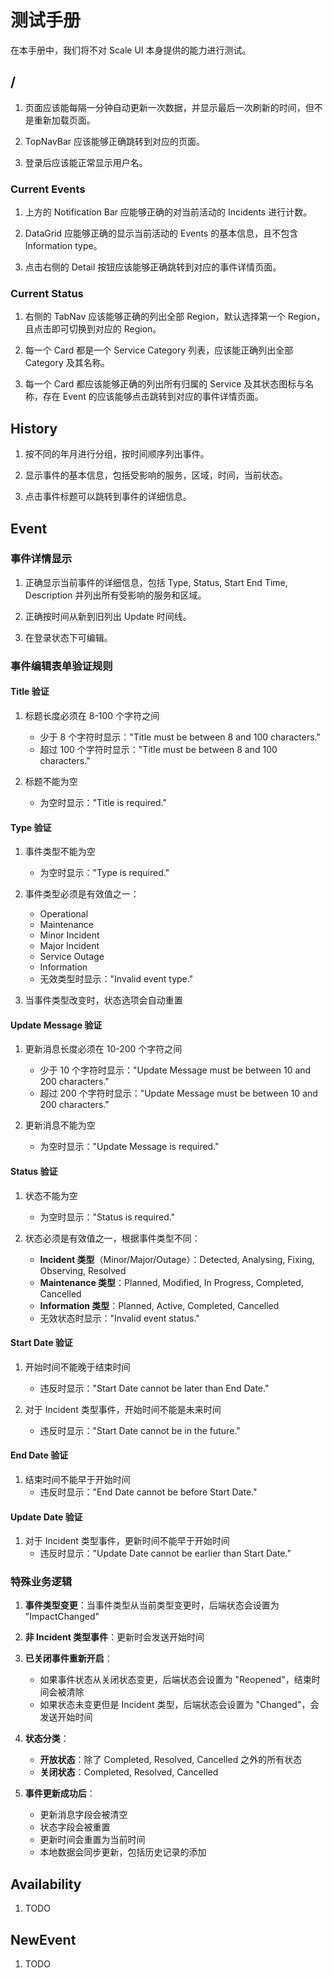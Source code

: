 # 测试手册

在本手册中，我们将不对 Scale UI 本身提供的能力进行测试。

## /

1. 页面应该能每隔一分钟自动更新一次数据，并显示最后一次刷新的时间，但不是重新加载页面。

2. TopNavBar 应该能够正确跳转到对应的页面。

3. 登录后应该能正常显示用户名。

### Current Events

1. 上方的 Notification Bar 应能够正确的对当前活动的 Incidents 进行计数。

2. DataGrid 应能够正确的显示当前活动的 Events 的基本信息，且不包含 Information type。

3. 点击右侧的 Detail 按钮应该能够正确跳转到对应的事件详情页面。

### Current Status

1. 右侧的 TabNav 应该能够正确的列出全部 Region，默认选择第一个 Region，且点击即可切换到对应的 Region。

2. 每一个 Card 都是一个 Service Category 列表，应该能正确列出全部 Category 及其名称。

3. 每一个 Card 都应该能够正确的列出所有归属的 Service 及其状态图标与名称，存在 Event 的应该能够点击跳转到对应的事件详情页面。

## History

1. 按不同的年月进行分组，按时间顺序列出事件。

2. 显示事件的基本信息，包括受影响的服务，区域，时间，当前状态。

3. 点击事件标题可以跳转到事件的详细信息。

## Event

### 事件详情显示

1. 正确显示当前事件的详细信息，包括 Type, Status, Start End Time, Description 并列出所有受影响的服务和区域。

2. 正确按时间从新到旧列出 Update 时间线。

3. 在登录状态下可编辑。

### 事件编辑表单验证规则

#### Title 验证

1. 标题长度必须在 8-100 个字符之间

   - 少于 8 个字符时显示："Title must be between 8 and 100 characters."
   - 超过 100 个字符时显示："Title must be between 8 and 100 characters."

2. 标题不能为空
   - 为空时显示："Title is required."

#### Type 验证

1. 事件类型不能为空

   - 为空时显示："Type is required."

2. 事件类型必须是有效值之一：

   - Operational
   - Maintenance
   - Minor Incident
   - Major Incident
   - Service Outage
   - Information
   - 无效类型时显示："Invalid event type."

3. 当事件类型改变时，状态选项会自动重置

#### Update Message 验证

1. 更新消息长度必须在 10-200 个字符之间

   - 少于 10 个字符时显示："Update Message must be between 10 and 200 characters."
   - 超过 200 个字符时显示："Update Message must be between 10 and 200 characters."

2. 更新消息不能为空
   - 为空时显示："Update Message is required."

#### Status 验证

1. 状态不能为空

   - 为空时显示："Status is required."

2. 状态必须是有效值之一，根据事件类型不同：

   - **Incident 类型**（Minor/Major/Outage）：Detected, Analysing, Fixing, Observing, Resolved
   - **Maintenance 类型**：Planned, Modified, In Progress, Completed, Cancelled
   - **Information 类型**：Planned, Active, Completed, Cancelled
   - 无效状态时显示："Invalid event status."

#### Start Date 验证

1. 开始时间不能晚于结束时间

   - 违反时显示："Start Date cannot be later than End Date."

2. 对于 Incident 类型事件，开始时间不能是未来时间
   - 违反时显示："Start Date cannot be in the future."

#### End Date 验证

1. 结束时间不能早于开始时间
   - 违反时显示："End Date cannot be before Start Date."

#### Update Date 验证

1. 对于 Incident 类型事件，更新时间不能早于开始时间
   - 违反时显示："Update Date cannot be earlier than Start Date."

### 特殊业务逻辑

1. **事件类型变更**：当事件类型从当前类型变更时，后端状态会设置为 "ImpactChanged"

2. **非 Incident 类型事件**：更新时会发送开始时间

3. **已关闭事件重新开启**：

   - 如果事件状态从关闭状态变更，后端状态会设置为 "Reopened"，结束时间会被清除
   - 如果状态未变更但是 Incident 类型，后端状态会设置为 "Changed"，会发送开始时间

4. **状态分类**：

   - **开放状态**：除了 Completed, Resolved, Cancelled 之外的所有状态
   - **关闭状态**：Completed, Resolved, Cancelled

5. **事件更新成功后**：
   - 更新消息字段会被清空
   - 状态字段会被重置
   - 更新时间会重置为当前时间
   - 本地数据会同步更新，包括历史记录的添加

## Availability

1. TODO

## NewEvent

1. TODO
